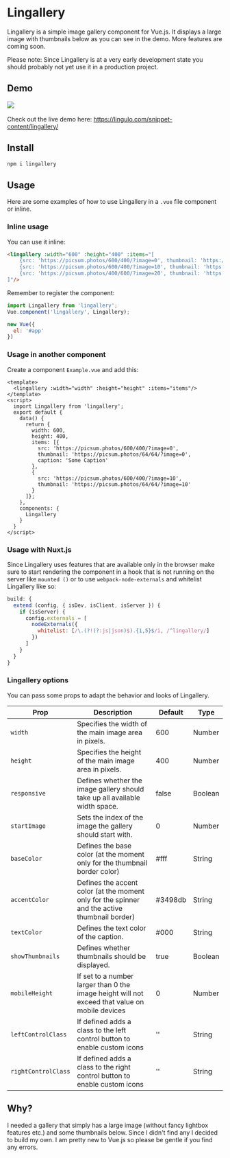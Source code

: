 # Lingallery
Lingallery is a simple image gallery component for Vue.js. It displays a large image with thumbnails below as you can see in the demo. More features are coming soon.

Please note: Since Lingallery is at a very early development state you should probably not yet use it in a production project.

## Demo
<img src="https://lingulo.com/snippet-content/lingallery/lingallery_screenshot.png">
<br><br>
Check out the live demo here: <a href="https://lingulo.com/snippet-content/lingallery/" target="_blank">https://lingulo.com/snippet-content/lingallery/</a>

## Install

```bash
npm i lingallery
```

## Usage

Here are some examples of how to use Lingallery in a `.vue` file component or inline. 

### Inline usage

You can use it inline:

```html
<lingallery :width="600" :height="400" :items="[
    {src: 'https://picsum.photos/600/400/?image=0', thumbnail: 'https://picsum.photos/64/64/?image=0', caption: 'Some Caption'},
    {src: 'https://picsum.photos/600/400/?image=10', thumbnail: 'https://picsum.photos/64/64/?image=10', caption: 'Another Caption'},
    {src: 'https://picsum.photos/400/600/?image=20', thumbnail: 'https://picsum.photos/64/64/?image=20'}
]"/>
```

Remember to register the component:

```javascript
import Lingallery from 'lingallery';
Vue.component('lingallery', Lingallery);

new Vue({
  el: '#app'
})
```

### Usage in another component

Create a component `Example.vue` and add this:

```vue
<template>
  <lingallery :width="width" :height="height" :items="items"/>
</template>
<script>
  import Lingallery from 'lingallery';
  export default {
    data() {
      return {
        width: 600,
        height: 400,
        items: [{
          src: 'https://picsum.photos/600/400/?image=0',
          thumbnail: 'https://picsum.photos/64/64/?image=0',
          caption: 'Some Caption'
        },
        {
          src: 'https://picsum.photos/600/400/?image=10',
          thumbnail: 'https://picsum.photos/64/64/?image=10'
        }
      ]};
    },
    components: {
      Lingallery
    }
  }
</script>
```

### Usage with Nuxt.js

Since Lingallery uses features that are available only in the browser make sure to start rendering the component in a hook that is not running on the server like `mounted ()` or to use `webpack-node-externals` and whitelist Lingallery like so:

```javascript
build: {
  extend (config, { isDev, isClient, isServer }) {
    if (isServer) {
      config.externals = [
        nodeExternals({
          whitelist: [/\.(?!(?:js|json)$).{1,5}$/i, /^lingallery/]
        })
      ]
    }
  }
}
```

### Lingallery options

You can pass some props to adapt the behavior and looks of Lingallery.

| Prop        | Description | Default | Type |
|-------------|-------------|---------|------|
| `width` | Specifies the width of the main image area in pixels. | 600 | Number |
| `height` | Specifies the height of the main image area in pixels. | 400 | Number |
| `responsive` | Defines whether the image gallery should take up all available width space. | false | Boolean |
| `startImage` | Sets the index of the image the gallery should start with. | 0 | Number |
| `baseColor` | Defines the base color (at the moment only for the thumbnail border color) | #fff | String |
| `accentColor` | Defines the accent color (at the moment only for the spinner and the active thumbnail border) | #3498db | String |
| `textColor` | Defines the text color of the caption. | #000 | String |
| `showThumbnails` | Defines whether thumbnails should be displayed. | true | Boolean |
| `mobileHeight` | If set to a number larger than 0 the image height will not exceed that value on mobile devices | 0 | Number |
| `leftControlClass` | If defined adds a class to the left control button to enable custom icons | '' | String |
| `rightControlClass` | If defined adds a class to the right control button to enable custom icons | '' | String |

## Why?

I needed a gallery that simply has a large image (without fancy lightbox features etc.) and some thumbnails below. Since I didn't find any I decided to build my own. I am pretty new to Vue.js so please be gentle if you find any errors.